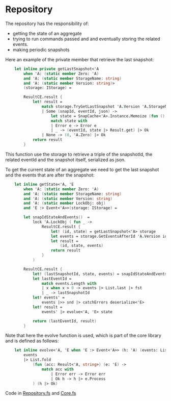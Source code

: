 # Repository
The repository has the responsibility of:
- getting the state of an aggregate
- trying to run commands passed and and eventually storing the related events.
- making periodic snapshots

Here an example of the private member that retrieve the last snapshot:

```FSharp
    let inline private getLastSnapshot<'A 
        when 'A: (static member Zero: 'A) 
        and 'A: (static member StorageName: string)
        and 'A: (static member Version: string)>
        (storage: IStorage) = 

        ResultCE.result {
            let! result =
                match storage.TryGetLastSnapshot 'A.Version 'A.StorageName  with
                | Some (snapId, eventId, json) ->
                    let state = SnapCache<'A>.Instance.Memoize (fun () -> json |> deserialize<'A>) snapId
                    match state with
                    | Error e -> Error e
                    | _ -> (eventId, state |> Result.get) |> Ok
                | None -> (0, 'A.Zero) |> Ok
            return result
        }
```
This function use the storage to retrieve a triple of the snapshotId, the related eventId and the snapshot itself, serialized as json.

To get the current state of an aggregate we need to get the last snapshot and the events that are after the snapshot:

```Fsharp
    let inline getState<'A, 'E
        when 'A: (static member Zero: 'A)
        and 'A: (static member StorageName: string)
        and 'A: (static member Version: string)
        and 'A: (static member LockObj: obj)
        and 'E :> Event<'A>>(storage: IStorage) = 

        let snapIdStateAndEvents()  =
            lock 'A.LockObj ( fun _ ->
                ResultCE.result {
                    let! (id, state) = getLastSnapshot<'A> storage
                    let events = storage.GetEventsAfterId 'A.Version id 'A.StorageName
                    let result =
                        (id, state, events)
                    return result
                }
            )

        ResultCE.result {
            let! (lastSnapshotId, state, events) = snapIdStateAndEvents()
            let lastEventId =
                match events.Length with
                | x when x > 0 -> events |> List.last |> fst
                | _ -> lastSnapshotId 
            let! events' =
                events |>> snd |> catchErrors deserialize<'E>
            let! result =
                events' |> evolve<'A, 'E> state

            return (lastEventId, result)
        }
```

Note that here the evolve function is used, which is part of the core library and is defined as follows:

```Fsharp
    let inline evolve<'A, 'E when 'E :> Event<'A>> (h: 'A) (events: List<'E>) =
        events
        |> List.fold
            (fun (acc: Result<'A, string>) (e: 'E) ->
                match acc with
                    | Error err -> Error err 
                    | Ok h -> h |> e.Process
            ) (h |> Ok)
```

Code in [Repository.fs](https://github.com/tonyx/Micro_ES_FSharp_Lib/blob/main/Sharpino.Lib/Repository.fs) and
[Core.fs](https://github.com/tonyx/Micro_ES_FSharp_Lib/blob/main/Sharpino.Lib/Core.fs)

